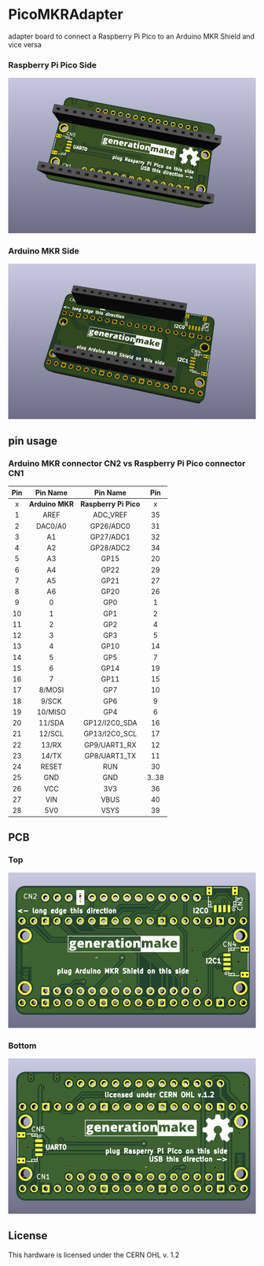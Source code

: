 # PicoMKRAdapter
adapter board to connect a Raspberry Pi Pico to an Arduino MKR Shield and vice versa

### Raspberry Pi Pico Side

![PicoMKRAdapter rendering pico side](docs/images/PicoMKRAdapter_rendering_pico_side.png)

### Arduino MKR Side

![PicoMKRAdapter rendering arduino side](docs/images/PicoMKRAdapter_rendering_arduino_side.png)

## pin usage

### Arduino MKR connector CN2 vs Raspberry Pi Pico connector CN1

| **Pin** | **Pin Name** | **Pin Name**      | **Pin**                                |
|:-------:|:------------:|:-----------------:|:--------------------------------------:|
| x  | **Arduino MKR**   | **Raspberry Pi Pico**                                 |  x |
| 1       | AREF         | ADC_VREF          | 35                                     |
| 2       | DAC0/A0      | GP26/ADC0         | 31                                     |
| 3       | A1           | GP27/ADC1         | 32                                     |
| 4       | A2           | GP28/ADC2         | 34                                     |
| 5       | A3           | GP15              | 20                                     |
| 6       | A4           | GP22              | 29                                     |
| 7       | A5           | GP21              | 27                                     |
| 8       | A6           | GP20              | 26                                     |
| 9       | 0            | GP0               | 1                                      |
| 10      | 1            | GP1               | 2                                      |
| 11      | 2            | GP2               | 4                                      |
| 12      | 3            | GP3               | 5                                      |
| 13      | 4            | GP10              | 14                                     |
| 14      | 5            | GP5               | 7                                      |
| 15      | 6            | GP14              | 19                                     |
| 16      | 7            | GP11              | 15                                     |
| 17      | 8/MOSI       | GP7               | 10                                     |
| 18      | 9/SCK        | GP6               | 9                                      |
| 19      | 10/MISO      | GP4               | 6                                      |
| 20      | 11/SDA       | GP12/I2C0_SDA     | 16                                     |
| 21      | 12/SCL       | GP13/I2C0_SCL     | 17                                     |
| 22      | 13/RX        | GP9/UART1_RX      | 12                                     |
| 23      | 14/TX        | GP8/UART1_TX      | 11                                     |
| 24      | RESET        | RUN               | 30                                     |
| 25      | GND          | GND               | 3..38                                  |
| 26      | VCC          | 3V3               | 36                                     |
| 27      | VIN          | VBUS              | 40                                     |
| 28      | 5V0          | VSYS              | 39                                     |

## PCB

### Top

![PicoMKRAdapter PCB top](docs/images/PicoMKRAdapter_top.png)

### Bottom

![PicoMKRAdapter PCB bot](docs/images/PicoMKRAdapter_bot.png)

## License

This hardware is licensed under the CERN OHL v. 1.2
